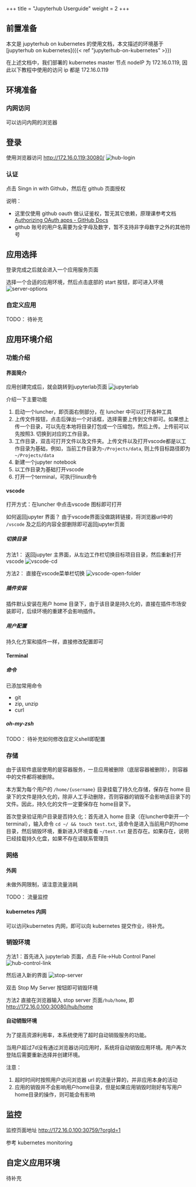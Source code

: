 +++
title = "Jupyterhub Userguide"
weight = 2
+++

## 前置准备

本文是 jupyterhub on kubernetes 的使用文档，本文描述的环境基于 [jupyterhub on kubernetes]({{< ref "jupyterhub-on-kubernetes" >}})

在上述文档中，我们部署的 kubernetes master 节点 nodeIP 为 172.16.0.119, 因此以下教程中使用的访问 ip 都是 172.16.0.119

## 环境准备

### 内网访问

可以访问内网的浏览器

## 登录

使用浏览器访问 http://172.16.0.119:30080/
![hub-login](/images/hub-login.png)

### 认证

点击 Singn in with Github，然后在 github 页面授权

说明：
- 这里仅使用 github oauth 做认证鉴权，暂无其它依赖，原理课参考文档 [Authorizing OAuth apps - GitHub Docs](https://docs.github.com/en/apps/oauth-apps/building-oauth-apps/authorizing-oauth-apps)
- github 账号的用户名需要为全字母及数字，暂不支持非字母数字之外的其他符号

## 应用选择

登录完成之后就会进入一个应用服务页面

选择一个合适的应用环境，然后点击底部的 start 按钮，即可进入环境
![server-options](/images/server-options-0.png)

### 自定义应用

TODO： 待补充

## 应用环境介绍

### 功能介绍

#### 界面简介

应用创建完成后，就会跳转到jupyterlab页面
![jupyterlab](/images/jupyterlab-home.png)


介绍一下主要功能

1. 启动一个luncher，即页面右侧部分，在 luncher 中可以打开各种工具
2. 上传文件按钮，点击后弹出一个对话框，选择需要上传到文件即可。如果想上传一个目录，可以先在本地将目录打包成一个压缩包，然后上传。上传前可以先按照3. 切换到对应的工作目录。
3. 工作目录，双击可打开文件以及文件夹。上传文件以及打开vscode都是以工作目录为基础，例如，当前工作目录为`~/Projects/data`, 则上传目标路径即为`~/Projects/data`
4. 新建一个jupyter notebook
5. 以工作目录为基础打开vscode
6. 打开一个terminal，可执行linux命令

#### vscode

打开方式：在luncher 中点击vscode 图标即可打开

如何返回jupyter 界面？
由于vscode界面没做跳转链接，将浏览器url中的 `/vscode` 及之后的内容全部删除即可返回jupyter页面

##### 切换目录

方法1： 返回jupyter 主界面，从左边工作栏切换目标项目目录，然后重新打开vscode
![vscode-cd](/images/vscode-change-workdir.png)

方法2： 直接在vscode菜单栏切换
![vscode-open-folder](/images/vscode-open-folder.png)

##### 插件安装

插件默认安装在用户 home 目录下，由于该目录是持久化的，直接在插件市场安装即可，后续环境的重建不会影响插件。

##### 用户配置

持久化方案和插件一样，直接修改配置即可

#### Terminal

##### 命令

已添加常用命令
- git
- zip, unzip
- curl

##### oh-my-zsh

TODO： 待补充如何修改自定义shell即配置

### 存储

由于该软件底层使用的是容器服务，一旦应用被删除（底层容器被删除），则容器中的文件都将被删除。

本方案为每个用户的 `/home/{username}` 目录挂载了持久化存储，保存在 home 目录下的文件是持久化的，除非人工手动删除，否则容器的销毁不会影响该目录下的文件。因此，持久化的文件一定要保存在 home目录下。

首次登录验证用户目录是否持久化：首先进入 home 目录（在luncher中新开一个 terminal），输入命令 `cd ~/ && touch test.txt`, 该命令是进入当前用户的home目录，然后销毁环境，重新进入环境查看 `~/test.txt` 是否存在。如果存在，说明已经挂载持久化盘，如果不存在请联系管理员

### 网络

#### 外网

未做外网限制，请注意流量消耗

TODO： 流量监控

#### kubernetes 内网

可以访问kubernetes 内网，即可以向 kubernetes 提交作业，待补充。

### 销毁环境

方法1：首先进入 jupyterlab 页面，点击 File->Hub Control Panel
![hub-control-link](/images/hub-control-panel-link.png)

然后进入新的界面
![stop-server](/images/stop-server.png)

双击 Stop My Server 按钮即可销毁环境

方法2 直接在浏览器输入 stop server 页面`/hub/home`, 即 http://172.16.0.100:30080/hub/home

#### 自动销毁环境

为了提高资源利用率，本系统使用了超时自动销毁服务的功能。

当用户超过7d没有通过浏览器访问应用时，系统将自动销毁应用环境。用户再次登陆后需要重新选择并创建环境。

注意：
1. 超时时间时按照用户访问浏览器 url 的流量计算的，并非应用本身的活动
2. 应用的销毁并不会影响用户home目录，但是如果应用销毁时刚好有写用户home目录的操作，则可能会有影响

## 监控

监控页面地址 http://172.16.0.100:30759/?orgId=1

参考 kubernetes monitoring

## 自定义应用环境

待补充